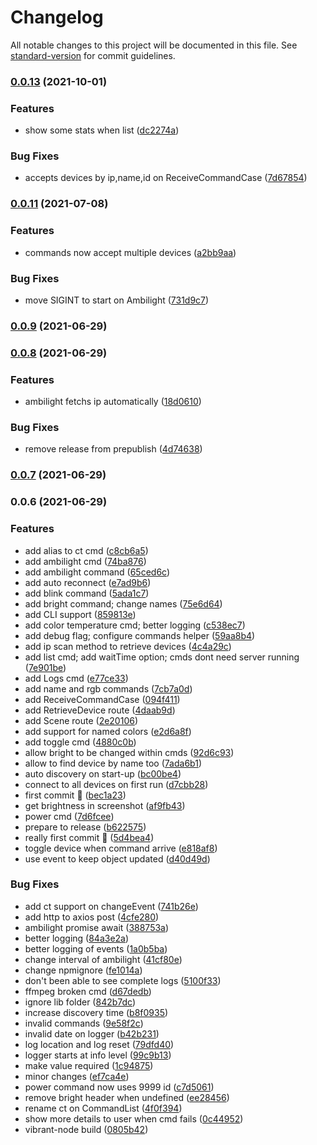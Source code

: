 # Changelog

All notable changes to this project will be documented in this file. See [standard-version](https://github.com/conventional-changelog/standard-version) for commit guidelines.

### [0.0.13](https://github.com/WandersonAlves/yeelight-manager/compare/v0.0.12...v0.0.13) (2021-10-01)


### Features

* show some stats when list ([dc2274a](https://github.com/WandersonAlves/yeelight-manager/commit/dc2274abd47c2c468432957d793ef379096dcb4c))


### Bug Fixes

* accepts devices by ip,name,id on ReceiveCommandCase ([7d67854](https://github.com/WandersonAlves/yeelight-manager/commit/7d6785400732608851b82505df60486cd7627fca))

### [0.0.11](https://github.com/WandersonAlves/yeelight-manager/compare/v0.0.9...v0.0.11) (2021-07-08)


### Features

* commands now accept multiple devices ([a2bb9aa](https://github.com/WandersonAlves/yeelight-manager/commit/a2bb9aaf386c4c33c1d08cf20c683ad4b04d31d2))


### Bug Fixes

* move SIGINT to start on Ambilight ([731d9c7](https://github.com/WandersonAlves/yeelight-manager/commit/731d9c7e3c793f3ece4528f30dc90bc84f912f85))

### [0.0.9](https://github.com/WandersonAlves/yeelight-manager/compare/v0.0.8...v0.0.9) (2021-06-29)

### [0.0.8](https://github.com/WandersonAlves/yeelight-manager/compare/v0.0.7...v0.0.8) (2021-06-29)


### Features

* ambilight fetchs ip automatically ([18d0610](https://github.com/WandersonAlves/yeelight-manager/commit/18d06103bd0428e52c9ba784de58c14ef086f6a9))


### Bug Fixes

* remove release from prepublish ([4d74638](https://github.com/WandersonAlves/yeelight-manager/commit/4d74638eb774dacb553bab9f92ef828bc8eb1c7f))

### [0.0.7](https://github.com/WandersonAlves/yeelight-manager/compare/v0.0.6...v0.0.7) (2021-06-29)

### 0.0.6 (2021-06-29)


### Features

* add alias to ct cmd ([c8cb6a5](https://github.com/WandersonAlves/yeelight-manager/commit/c8cb6a524978625b602f45369bcc369867a41d80))
* add ambilight cmd ([74ba876](https://github.com/WandersonAlves/yeelight-manager/commit/74ba876edeb69cffde5c6130b95bae721453f0cd))
* add ambilight command ([65ced6c](https://github.com/WandersonAlves/yeelight-manager/commit/65ced6c09917ca2a4d3eca1884457f312307b087))
* add auto reconnect ([e7ad9b6](https://github.com/WandersonAlves/yeelight-manager/commit/e7ad9b61c16e463457d22ac821b4b1b342e2512a))
* add blink command ([5ada1c7](https://github.com/WandersonAlves/yeelight-manager/commit/5ada1c748f2b6f05f7d15b9a16a2f6848f12a924))
* add bright command; change names ([75e6d64](https://github.com/WandersonAlves/yeelight-manager/commit/75e6d64c4a73d0363d96afb8f07c69fba82241a9))
* add CLI support ([859813e](https://github.com/WandersonAlves/yeelight-manager/commit/859813ee411eadfda5b4dba31bae33e15eef3a3d))
* add color temperature cmd; better logging ([c538ec7](https://github.com/WandersonAlves/yeelight-manager/commit/c538ec7e51a55e22dfbe9e652aa89ecc1bada01c))
* add debug flag; configure commands helper ([59aa8b4](https://github.com/WandersonAlves/yeelight-manager/commit/59aa8b414c11947bbbbf8c81643c306768072436))
* add ip scan method to retrieve devices ([4c4a29c](https://github.com/WandersonAlves/yeelight-manager/commit/4c4a29c15e3fc13421bfd3a49c6442af465c6a12))
* add list cmd; add waitTime option; cmds dont need server running ([7e901be](https://github.com/WandersonAlves/yeelight-manager/commit/7e901bee04b504a461c18f01dd86caa7459dc30f))
* add Logs cmd ([e77ce33](https://github.com/WandersonAlves/yeelight-manager/commit/e77ce338fb6b5053fdba91746494b535939cc87b))
* add name and rgb commands ([7cb7a0d](https://github.com/WandersonAlves/yeelight-manager/commit/7cb7a0d1c0eca7b58493f92d8c3d156b4fe78db1))
* add ReceiveCommandCase ([094f411](https://github.com/WandersonAlves/yeelight-manager/commit/094f411b5681dadce8d6ed32da2a523f871a3d7f))
* add RetrieveDevice route ([4daab9d](https://github.com/WandersonAlves/yeelight-manager/commit/4daab9dc770a3bfc1fccdad087b216ef38095d4a))
* add Scene route ([2e20106](https://github.com/WandersonAlves/yeelight-manager/commit/2e20106d3ab6da111d1e83b88fb1084ac3a67bb2))
* add support for named colors ([e2d6a8f](https://github.com/WandersonAlves/yeelight-manager/commit/e2d6a8f6e67d154021263af0f4631a1dd0dbe1d1))
* add toggle cmd ([4880c0b](https://github.com/WandersonAlves/yeelight-manager/commit/4880c0b9297e7c08d958c41866533ac735ce4b16))
* allow bright to be changed within cmds ([92d6c93](https://github.com/WandersonAlves/yeelight-manager/commit/92d6c93441e6213c7a867fad4756d3c480bd9241))
* allow to find device by name too ([7ada6b1](https://github.com/WandersonAlves/yeelight-manager/commit/7ada6b1096b22a00d6fdc0e45b7bc4c8b882c5a8))
* auto discovery on start-up ([bc00be4](https://github.com/WandersonAlves/yeelight-manager/commit/bc00be4d4deb999724b2ca78351da1ef163ac5b2))
* connect to all devices on first run ([d7cbb28](https://github.com/WandersonAlves/yeelight-manager/commit/d7cbb2882c606e4ca9b2bae4cd077349f749f196))
* first commit :rocket: ([bec1a23](https://github.com/WandersonAlves/yeelight-manager/commit/bec1a23b06d607de9eaccc1d6971ab615507a6c5))
* get brightness in screenshot ([af9fb43](https://github.com/WandersonAlves/yeelight-manager/commit/af9fb43acf3b51198cff5cd7885b52676b006fbf))
* power cmd ([7d6fcee](https://github.com/WandersonAlves/yeelight-manager/commit/7d6fcee04537f9c28101432de3cff9fbdc890fa0))
* prepare to release ([b622575](https://github.com/WandersonAlves/yeelight-manager/commit/b622575f6593c7e5c90b8570e0f017d75964fe36))
* really first commit :rocket: ([5d4bea4](https://github.com/WandersonAlves/yeelight-manager/commit/5d4bea4addbd477e19e99684658a458279e0b9e9))
* toggle device when command arrive ([e818af8](https://github.com/WandersonAlves/yeelight-manager/commit/e818af8ba7cfba8568f94c1c0842c38d6789f13a))
* use event to keep object updated ([d40d49d](https://github.com/WandersonAlves/yeelight-manager/commit/d40d49df00a7929c0f4bb1f479ec6bc9c254bcd8))


### Bug Fixes

* add ct support on changeEvent ([741b26e](https://github.com/WandersonAlves/yeelight-manager/commit/741b26e9fe2f7b00986d89357713b9eb58255761))
* add http to axios post ([4cfe280](https://github.com/WandersonAlves/yeelight-manager/commit/4cfe28028dcefbdef5824067d2a0508c7d7000d5))
* ambilight promise await ([388753a](https://github.com/WandersonAlves/yeelight-manager/commit/388753acc64d8151f61d612cd7e2b440a7686e8b))
* better logging ([84a3e2a](https://github.com/WandersonAlves/yeelight-manager/commit/84a3e2ad2447867d9c27ebc5a0f5a4f9f01e7ed4))
* better logging of events ([1a0b5ba](https://github.com/WandersonAlves/yeelight-manager/commit/1a0b5baeef3b60b25b64d9e5bd887456f0953b94))
* change interval of ambilight ([41cf80e](https://github.com/WandersonAlves/yeelight-manager/commit/41cf80e9ff7c079300f0da599fe0d1e099f7360f))
* change npmignore ([fe1014a](https://github.com/WandersonAlves/yeelight-manager/commit/fe1014a05c7a70e3fb8215956cb09e979321ea7a))
* don't been able to see complete logs ([5100f33](https://github.com/WandersonAlves/yeelight-manager/commit/5100f3313aba21a2e01737d3a8c95c908a480764))
* ffmpeg broken cmd ([d67dedb](https://github.com/WandersonAlves/yeelight-manager/commit/d67dedb625899691fee2b370772dbaf2082cfd3f))
* ignore lib folder ([842b7dc](https://github.com/WandersonAlves/yeelight-manager/commit/842b7dc9a854ea092c868005d6388c8cdd8f389a))
* increase discovery time ([b8f0935](https://github.com/WandersonAlves/yeelight-manager/commit/b8f0935e7c8c522dac5cfdc111a191b57f7bb2d3))
* invalid commands ([9e58f2c](https://github.com/WandersonAlves/yeelight-manager/commit/9e58f2c2f8f11e6a10863447a771971b4984c8e1))
* invalid date on logger ([b42b231](https://github.com/WandersonAlves/yeelight-manager/commit/b42b231a2c503709599626b4c51b39060df11a73))
* log location and log reset ([79dfd40](https://github.com/WandersonAlves/yeelight-manager/commit/79dfd40b0b0c22aee871a31236d8731ad2a2b930))
* logger starts at info level ([99c9b13](https://github.com/WandersonAlves/yeelight-manager/commit/99c9b1330894ddd343963e1b6b58a24c9449c8ea))
* make value required ([1c94875](https://github.com/WandersonAlves/yeelight-manager/commit/1c948758869bd34888132db00c320fa34ad00d45))
* minor changes ([ef7ca4e](https://github.com/WandersonAlves/yeelight-manager/commit/ef7ca4eb043918939719770de8631204e944d6b1))
* power command now uses 9999 id ([c7d5061](https://github.com/WandersonAlves/yeelight-manager/commit/c7d50618fd42182e136698ff65424bbce30eab94))
* remove bright header when undefined ([ee28456](https://github.com/WandersonAlves/yeelight-manager/commit/ee28456e093a3c1d4a8c1251842469ca6681ce9c))
* rename ct on CommandList ([4f0f394](https://github.com/WandersonAlves/yeelight-manager/commit/4f0f394000552fb08dc0af02a2632b09f706c720))
* show more details to user when cmd fails ([0c44952](https://github.com/WandersonAlves/yeelight-manager/commit/0c44952f25fbc49183beb1fe7a7eeb236f329464))
* vibrant-node build ([0805b42](https://github.com/WandersonAlves/yeelight-manager/commit/0805b4216cdb536855ac309a23c90ab62b437df9))
